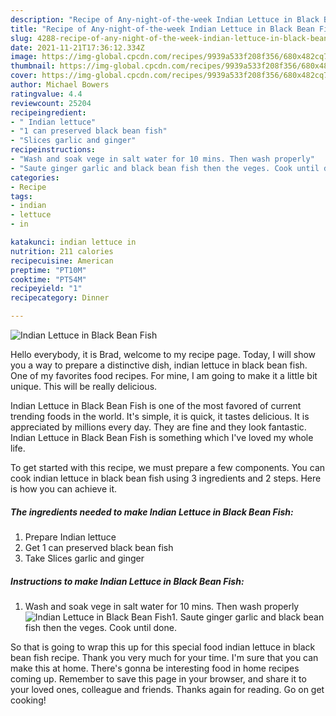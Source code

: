 ```yaml
---
description: "Recipe of Any-night-of-the-week Indian Lettuce in Black Bean Fish"
title: "Recipe of Any-night-of-the-week Indian Lettuce in Black Bean Fish"
slug: 4288-recipe-of-any-night-of-the-week-indian-lettuce-in-black-bean-fish
date: 2021-11-21T17:36:12.334Z
image: https://img-global.cpcdn.com/recipes/9939a533f208f356/680x482cq70/indian-lettuce-in-black-bean-fish-recipe-main-photo.jpg
thumbnail: https://img-global.cpcdn.com/recipes/9939a533f208f356/680x482cq70/indian-lettuce-in-black-bean-fish-recipe-main-photo.jpg
cover: https://img-global.cpcdn.com/recipes/9939a533f208f356/680x482cq70/indian-lettuce-in-black-bean-fish-recipe-main-photo.jpg
author: Michael Bowers
ratingvalue: 4.4
reviewcount: 25204
recipeingredient:
- " Indian lettuce"
- "1 can preserved black bean fish"
- "Slices garlic and ginger"
recipeinstructions:
- "Wash and soak vege in salt water for 10 mins. Then wash properly"
- "Saute ginger garlic and black bean fish then the veges. Cook until done."
categories:
- Recipe
tags:
- indian
- lettuce
- in

katakunci: indian lettuce in 
nutrition: 211 calories
recipecuisine: American
preptime: "PT10M"
cooktime: "PT54M"
recipeyield: "1"
recipecategory: Dinner

---
```



![Indian Lettuce in Black Bean Fish](https://img-global.cpcdn.com/recipes/9939a533f208f356/680x482cq70/indian-lettuce-in-black-bean-fish-recipe-main-photo.jpg)

Hello everybody, it is Brad, welcome to my recipe page. Today, I will show you a way to prepare a distinctive dish, indian lettuce in black bean fish. One of my favorites food recipes. For mine, I am going to make it a little bit unique. This will be really delicious.

Indian Lettuce in Black Bean Fish is one of the most favored of current trending foods in the world. It's simple, it is quick, it tastes delicious. It is appreciated by millions every day. They are fine and they look fantastic. Indian Lettuce in Black Bean Fish is something which I've loved my whole life.




To get started with this recipe, we must prepare a few components. You can cook indian lettuce in black bean fish using 3 ingredients and 2 steps. Here is how you can achieve it.

<!--inarticleads1-->

##### The ingredients needed to make Indian Lettuce in Black Bean Fish:

1. Prepare  Indian lettuce
1. Get 1 can preserved black bean fish
1. Take Slices garlic and ginger




<!--inarticleads2-->

##### Instructions to make Indian Lettuce in Black Bean Fish:

1. Wash and soak vege in salt water for 10 mins. Then wash properly
<img src="https://img-global.cpcdn.com/steps/3329a751ad7525bd/160x128cq70/indian-lettuce-in-black-bean-fish-recipe-step-1-photo.jpg" alt="Indian Lettuce in Black Bean Fish">1. Saute ginger garlic and black bean fish then the veges. Cook until done.




So that is going to wrap this up for this special food indian lettuce in black bean fish recipe. Thank you very much for your time. I'm sure that you can make this at home. There's gonna be interesting food in home recipes coming up. Remember to save this page in your browser, and share it to your loved ones, colleague and friends. Thanks again for reading. Go on get cooking!
